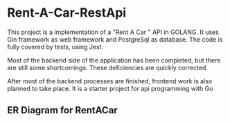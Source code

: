 # Rent-A-Car-RestApi


This project is a implementation of a "Rent A Car " API in GOLANG. It uses Gin framework as web framework and PostgreSql as database. The code is fully covered by tests, using Jest.

Most of the backend side of the application has been completed, but there are still some shortcomings. These deficiencies are quickly corrected.

After most of the backend processes are finished, frontend work is also planned to take place.
It is a starter project for api programming with Go

## ER Diagram for RentACar 
